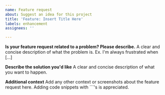 ```yaml
---
name: Feature request
about: Suggest an idea for this project
title: 'Feature: Insert Title Here'
labels: enhancement
assignees: ''

---
```


**Is your feature request related to a problem? Please describe.**
A clear and concise description of what the problem is. Ex. I'm always frustrated when [...]

**Describe the solution you'd like**
A clear and concise description of what you want to happen.

**Additional context**
Add any other context or screenshots about the feature request here. Adding code snippets with ```'s is appreciated.
